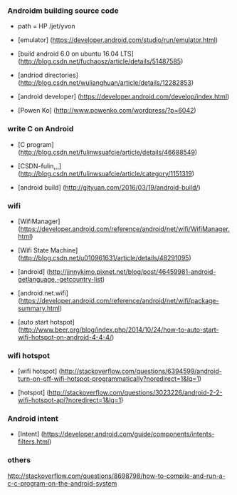 

### Androidm building source code

* path = HP /jet/yvon

* [emulator] (https://developer.android.com/studio/run/emulator.html)


* [build android 6.0 on ubuntu 16.04 LTS] (http://blog.csdn.net/fuchaosz/article/details/51487585)


* [andriod directories] (http://blog.csdn.net/wulianghuan/article/details/12282853)


* [android developer] (https://developer.android.com/develop/index.html)

* [Powen Ko] (http://www.powenko.com/wordpress/?p=6042)





### write C on Android
* [C program] (http://blog.csdn.net/fulinwsuafcie/article/details/46688549)


* [CSDN-fulin,,,] (http://blog.csdn.net/fulinwsuafcie/article/category/1151319)

* [android build] (http://gityuan.com/2016/03/19/android-build/)





### wifi
* [WifiManager] (https://developer.android.com/reference/android/net/wifi/WifiManager.html)

* [Wifi State Machine] (http://blog.csdn.net/u010961631/article/details/48291095)




* [android] (http://jjnnykimo.pixnet.net/blog/post/46459981-android-getlanguage,-getcountry-list)


* [android.net.wifi] (https://developer.android.com/reference/android/net/wifi/package-summary.html)

* [auto start hotspot] (http://www.beer.org/blog/index.php/2014/10/24/how-to-auto-start-wifi-hotspot-on-android-4-4-4/)


### wifi hotspot
* [wifi hotspot] (http://stackoverflow.com/questions/6394599/android-turn-on-off-wifi-hotspot-programmatically?noredirect=1&lq=1)

* [hotspot] (http://stackoverflow.com/questions/3023226/android-2-2-wifi-hotspot-api?noredirect=1&lq=1)



### Android intent
* [Intent] (https://developer.android.com/guide/components/intents-filters.html)





### others
http://stackoverflow.com/questions/8698798/how-to-compile-and-run-a-c-c-program-on-the-android-system

